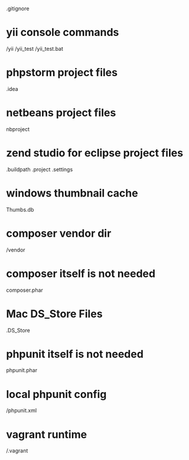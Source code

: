 .gitignore

 

# yii console commands
/yii
/yii_test
/yii_test.bat

# phpstorm project files
.idea

# netbeans project files
nbproject

# zend studio for eclipse project files
.buildpath
.project
.settings

# windows thumbnail cache
Thumbs.db

# composer vendor dir
/vendor

# composer itself is not needed
composer.phar

# Mac DS_Store Files
.DS_Store

# phpunit itself is not needed
phpunit.phar
# local phpunit config
/phpunit.xml

# vagrant runtime
/.vagrant
